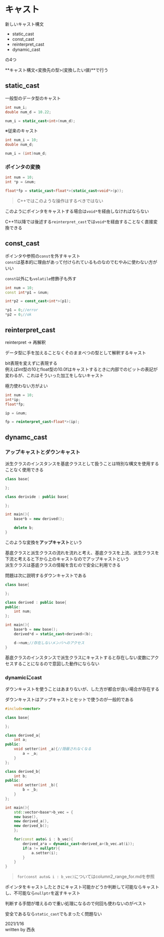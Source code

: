 # キャスト

新しいキャスト構文

- static_cast
- const_cast
- reinterpret_cast
- dynamic_cast

の4つ

**キャスト構文<変換先の型>(変換したい値)**で行う

## static_cast

一般型のデータ型のキャスト

```C++
int num_i;
double num_d = 10.22;

num_i = static_cast<int>(num_d);
```

※従来のキャスト

```C++
int num_i = 10;
double num_d;

num_i = (int)num_d;
```

### ポインタの変換

```C++
int num = 10;
int *p = &num;

float*fp = static_cast<float*>(static_cast<void*>(p));
```

>C++ではこのような操作はするべきではない

このようにポインタをキャストする場合は`void*`を経由しなければならない

C++11以降では後述する`reinterpret_cast`では`void*`を経由することなく直接変換できる

## const_cast

ポインタや参照の`const`を外すキャスト  
`const`は基本的に理由があって付けられているものなのでむやみに使わない方がいい

`const`以外にも`volatile`修飾子も外す

```C++
int num = 10;
const int*p1 = &num;

int*p2 = const_cast<int*>(p1);

*p1 = 0;//error
*p2 = 0;//ok
```

## reinterpret_cast

reinterpret → 再解釈

データ型に手を加えることなくそのままべつの型として解釈するキャスト

bit表現を変えずに表現する  
例えばint型の10とfloat型の10.0fはキャストするときに内部でのビットの表記が変わるが、これはそういった加工をしないキャスト

極力使わない方がよい

```C++
int num = 10;
int*ip;
float*fp;

ip = &num;

fp = reinterpret_cast<float*>(ip);
```

## dynamc_cast

### アップキャストとダウンキャスト

派生クラスのインスタンスを基底クラスとして扱うことは特別な構文を使用することなく使用できる

```C++
class base{

};

class derivide : public base{

};

int main(){
    base*b = new derived();

    delete b;
}
```

このような変換を**アップキャスト**という

基底クラスと派生クラスの流れを流れと考え、基底クラスを上流、派生クラスを下流と考えると下から上のキャストなのでアップキャストという  
派生クラスは基底クラスの情報を含むので安全に利用できる

問題は次に説明するダウンキャストである

```C++
class base{

};

class derived : public base{
public:
    int num;
};

int main(){
    base*b = new base();
    derived*d = static_cast<derived>(b);

    d->num;//存在しないメンバへのアクセス
}
```

基底クラスのインスタンスで派生クラスにキャストすると存在しない変数にアクセスすることになるので意図した動作にならない

### dynamicにcast

ダウンキャストを使うことはあまりないが、した方が都合が良い場合が存在する

ダウンキャストはアップキャストとセットで使うのが一般的である

```C++
#include<vector>

class base{

};

class derived_a{
    int a;
public:
    void setter(int _a){//隠蔽されなくなる
        a = _a;
    }
};

class derived_b{
    int b;
public:
    void setter(int _b){
        b = _b;
    }
};

int main(){
    std::vector<base*>b_vec = {
    new base(),
    new derived_a(),
    new derived_b();
    };

    for(const auto& i : b_vec){
        derived_a*a = dynamic_cast<derived_a>(b_vec.at(i));
        if(a != nullptr){
            a.setter(i);
        }
    }
}
```

>`for(const auto& i : b_vec)`についてはcolumn2_range_for.mdを参照

ポインタをキャストしたときにキャスト可能かどうか判断して可能ならキャストし、不可能なら`nullptr`を返すキャスト

判断する手間が増えるので重い処理になるので何回も使わないのがベスト

安全であるなら`static_cast`でもまったく問題ない

2021/1/16  
written by 西永
